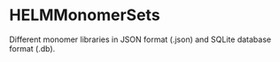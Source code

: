 # HELMMonomerSets
Different monomer libraries in JSON format (.json) and SQLite database format (.db).